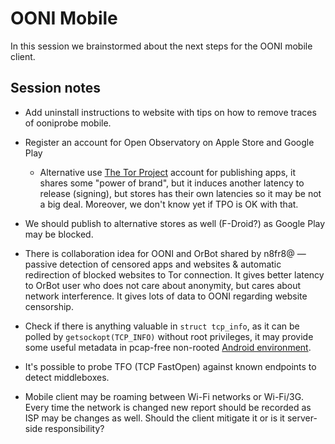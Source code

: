 # OONI Mobile

In this session we brainstormed about the next steps for the OONI mobile
client.

## Session notes

* Add uninstall instructions to website with tips on how to remove traces of
  ooniprobe mobile.

* Register an account for Open Observatory on Apple Store and Google Play

    - Alternative use [The Tor Project](https://play.google.com/store/apps/developer?id=The+Tor+Project) account for publishing apps, it shares some "power of brand", but it induces another latency to release (signing), but stores has their own latencies so it may be not a big deal. Moreover, we don't know yet if TPO is OK with that.

* We should publish to alternative stores as well (F-Droid?) as Google Play may be blocked.

* There is collaboration idea for OONI and OrBot shared by n8fr8@ — passive detection of censored apps and websites & automatic redirection of blocked websites to Tor connection. It gives better latency to OrBot user who does not care about anonymity, but cares about network interference. It gives lots of data to OONI regarding website censorship.

* Check if there is anything valuable in `struct tcp_info`, as it can be polled by `getsockopt(TCP_INFO)` without root privileges, it may provide some useful metadata in pcap-free non-rooted [Android environment](https://code.google.com/p/android/issues/detail?id=38881).

* It's possible to probe TFO (TCP FastOpen) against known endpoints to detect middleboxes.

* Mobile client may be roaming between Wi-Fi networks or Wi-Fi/3G. Every time the network is changed new report should be recorded as ISP may be changes as well. Should the client mitigate it or is it server-side responsibility?
